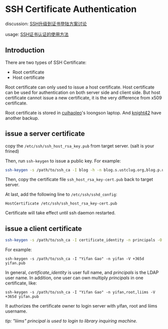 # SSH Certificate Authentication

discussion:  [SSH升级到证书登陆方案讨论](https://groups.google.com/d/topic/lug-internal/K7bDLKTGHXw/discussion)

usage: [SSH证书认证的使用方法](https://groups.google.com/d/topic/lug-internal/2iQQ30qhbQ8/discussion)

## Introduction

There are two types of SSH Certificate:

* Root certificate
* Host certificate

Root certificate can only used to issue a host certificate. Host certificate can be used for authentication on both server side and client side. But host certificate cannot issue a new certificate, it is the very difference from x509 certificate.

Root certificate is stored in [cuihaoleo](https://github.com/cuihaoleo)'s loongson laptop. And [knight42](https://github.com/knight42) have another backup.

## issue a server certificate

copy the `/etc/ssh/ssh_host_rsa_key.pub` from target server. (salt is your frined)

Then, run `ssh-keygen` to issue a public key. For example:

```sh
ssh-keygen -s /path/to/ssh_ca -I blog -h -n blog.s.ustclug.org,blog.p.ustclug.org,10.254.0.15,202.141.176.98,202.141.160.98 ssh_host_rsa_key.pub
```

Then, copy the certificate file `ssh_host_rsa_key-cert.pub` back to target server.

At last, add the following line to `/etc/ssh/sshd_config`:

```con
HostCertificate /etc/ssh/ssh_host_rsa_key-cert.pub
```

Certificate will take effect until ssh daemon restarted.

## issue a client certificate

```sh
ssh-keygen -s /path/to/ssh_ca -I certificate_identity -n principals -O option -V validity_interval public_key_file
```

For example:

```
ssh-keygen -s /path/to/ssh_ca -I "Yifan Gao" -n yifan -V +365d yifan.pub
```

In general,  *certificate_identity* is user full name, and *principals* is the LDAP user name. In addition, one user can own multiply *principals* in one certificate, like:

```
ssh-keygen -s /path/to/ssh_ca -I "Yifan Gao" -n yifan,root,liims -V +365d yifan.pub
```

It authorizes the certificate owner to login server with yifan, root and liims username.

*tip: "liims" principal is used to login to library inquiring machine.*

